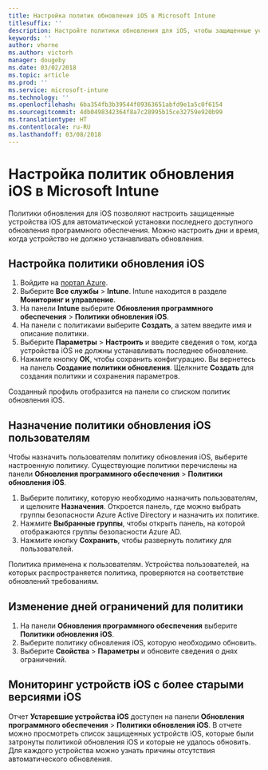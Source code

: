 ```yaml
---
title: Настройка политик обновления iOS в Microsoft Intune
titlesuffix: ''
description: Настройте политики обновления для iOS, чтобы защищенные устройства iOS автоматически устанавливали последнее доступное обновление программного обеспечения.
keywords: ''
author: vhorne
ms.author: victorh
manager: dougeby
ms.date: 03/02/2018
ms.topic: article
ms.prod: ''
ms.service: microsoft-intune
ms.technology: ''
ms.openlocfilehash: 6ba354fb3b39544f09363651abfd9e1a5c0f6154
ms.sourcegitcommit: 4db0498342364f8a7c28995b15ce32759e920b99
ms.translationtype: HT
ms.contentlocale: ru-RU
ms.lasthandoff: 03/08/2018
---
```

# <a name="configure-ios-update-policies-in-microsoft-intune"></a>Настройка политик обновления iOS в Microsoft Intune
Политики обновления для iOS позволяют настроить защищенные устройства iOS для автоматической установки последнего доступного обновления программного обеспечения. Можно настроить дни и время, когда устройство не должно устанавливать обновления.

## <a name="configure-the-ios-update-policy"></a>Настройка политики обновления iOS
1. Войдите на [портал Azure](https://portal.azure.com).
2. Выберите **Все службы** > **Intune**. Intune находится в разделе **Мониторинг и управление**.
2. На панели **Intune** выберите **Обновления программного обеспечения** > **Политики обновления iOS**.
4. На панели с политиками выберите **Создать**, а затем введите имя и описание политики.
5. Выберите **Параметры** > **Настроить** и введите сведения о том, когда устройства iOS не должны устанавливать последнее обновление.
6. Нажмите кнопку **ОК**, чтобы сохранить конфигурацию. Вы вернетесь на панель **Создание политики обновления**. Щелкните **Создать** для создания политики и сохранения параметров.

Созданный профиль отобразится на панели со списком политик обновления iOS.

## <a name="assign-an-ios-update-policy-to-users"></a>Назначение политики обновления iOS пользователям
Чтобы назначить пользователям политику обновления iOS, выберите настроенную политику. Существующие политики перечислены на панели **Обновления программного обеспечения** > **Политики обновления iOS**.
1. Выберите политику, которую необходимо назначить пользователям, и щелкните **Назначения**. Откроется панель, где можно выбрать группы безопасности Azure Active Directory и назначить их политике.
2. Нажмите **Выбранные группы**, чтобы открыть панель, на которой отображаются группы безопасности Azure AD.
3. Нажмите кнопку **Сохранить**, чтобы развернуть политику для пользователей.

Политика применена к пользователям. Устройства пользователей, на которых распространяется политика, проверяются на соответствие обновлений требованиям.

## <a name="change-the-restricted-days-for-the-policy"></a>Изменение дней ограничений для политики
1. На панели **Обновления программного обеспечения** выберите **Политики обновления iOS**.
2. Выберите политику обновления iOS, которую необходимо обновить.
3. Выберите **Свойства** > **Параметры** и обновите сведения о днях ограничений.

## <a name="monitor-ios-devices-with-older-ios-versions"></a>Мониторинг устройств iOS с более старыми версиями iOS
<!-- 1352223 -->
Отчет **Устаревшие устройства iOS** доступен на панели **Обновления программного обеспечения** > **Политики обновления iOS**. В отчете можно просмотреть список защищенных устройств iOS, которые были затронуты политикой обновления iOS и которые не удалось обновить. Для каждого устройства можно узнать причины отсутствия автоматического обновления.

